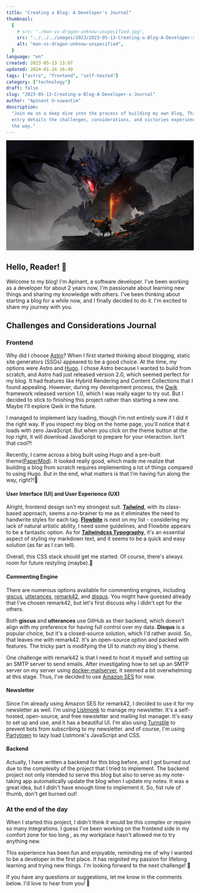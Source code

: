 ```yaml
---
title: "Creating a Blog: A Developer's Journal"
thumbnail:
  {
    # src: "./man-vs-dragon-unknow-unspecified.jpg",
    src: "../../../images/2023/2023-05-13-Creating-a-Blog-A-Developer-s-Journal/man-vs-dragon-unknow-unspecified.jpg",
    alt: "man-vs-dragon-unknow-unspecified",
  }
language: "en"
created: 2023-05-13 13:07
updated: 2024-01-24 16:49
tags: ["astro", "frontend", "self-hosted"]
category: ["technology"]
draft: false
slug: "2023-05-13-Creating-a-Blog-A-Developer-s-Journal"
author: "Apinant U-suwantim"
description:
  "Join me on a deep dive into the process of building my own blog, This journal
  entry details the challenges, considerations, and victories experienced along
  the way."
---
```


![man-vs-dragon-unknow-unspecified](../../../images/2023/2023-05-13-Creating-a-Blog-A-Developer-s-Journal/man-vs-dragon-unknow-unspecified.jpg)

## Hello, Reader! 👋

Welcome to my blog! I'm Apinant, a software developer. I've been working as a
developer for about 2 years now, I'm passionate about learning new things and
sharing my knowledge with others. I've been thinking about starting a blog for a
while now, and I finally decided to do it. I'm excited to share my journey with
you.

## Challenges and Considerations Journal

### Frontend

Why did I choose [Astro](https://astro.build/)? When I first started thinking
about blogging, static site generators (SSGs) appeared to be a good choice. At
the time, my options were Astro and [Hugo](https://github.com/gohugoio/hugo). I
chose Astro because I wanted to build from scratch, and Astro had just released
version 2.0, which seemed perfect for my blog. It had features like Hybrid
Rendering and Content Collections that I found appealing. However, during my
development process, the [Qwik](https://github.com/BuilderIO/qwik) framework
released version 1.0, which I was really eager to try out. But I decided to
stick to finishing this project rather than starting a new one. Maybe I'll
explore Qwik in the future.

I managed to implement lazy loading, though I'm not entirely sure if I did it
the right way. If you inspect my blog on the home page, you'll notice that it
loads with zero JavaScript. But when you click on the theme button at the top
right, it will download JavaScript to prepare for your interaction. Isn't that
cool?!

Recently, I came across a blog built using Hugo and a pre-built
theme([PaperMod](https://github.com/adityatelange/hugo-PaperMod)). It looked
really good, which made me realize that building a blog from scratch requires
implementing a lot of things compared to using Hugo. But in the end, what
matters is that I'm having fun along the way, right?!🤔

#### User Interface (UI) and User Experience (UX)

Alright, frontend design isn't my strongest suit.
**[Tailwind](https://tailwindcss.com/)**, with its class-based approach, seems a
no-brainer to me as it eliminates the need to handwrite styles for each tag.
**[Flowbite](https://github.com/themesberg/flowbite)** is next on my list -
considering my lack of natural artistic ability, I need some guidelines, and
Flowbite appears to be a fantastic option. As for
**[Tailwindcss Typography](https://github.com/tailwindlabs/tailwindcss-typography)**,
it's an essential aspect of styling my markdown text, and it seems to be a quick
and easy solution (as far as I can tell).

Overall, this CSS stack should get me started. Of course, there's always room
for future restyling (maybe).🫠

#### Commenting Engine

There are numerous options available for commenting engines, including
[giscus](https://github.com/giscus/giscus),
[utterances](https://github.com/utterance/utterances),
[remark42](https://github.com/umputun/remark42), and
[disqus](https://disqus.com/). You might have guessed already that I've chosen
remark42, but let's first discuss why I didn't opt for the others.

Both **giscus** and **utterances** use GitHub as their backend, which doesn't
align with my preference for having full control over my data. **Disqus** is a
popular choice, but it's a closed-source solution, which I'd rather avoid. So,
that leaves me with remark42. It's an open-source option and packed with
features. The tricky part is modifying the UI to match my blog's theme.

One challenge with remark42 is that I need to host it myself and setting up an
SMTP server to send emails. After investigating how to set up an SMTP server on
my server using
[docker-mailserver](https://github.com/docker-mailserver/docker-mailserver), it
seemed a bit overwhelming at this stage. Thus, I've decided to use
[Amazon SES](https://aws.amazon.com/ses/) for now.

#### Newsletter

Since I'm already using Amazon SES for remark42, I decided to use it for my
newsletter as well. I'm using [Listmonk](https://github.com/knadh/listmonk) to
manage my newsletter. It's a self-hosted, open-source, and free newsletter and
mailing list manager. It's easy to set up and use, and it has a beautiful UI.
I'm also using [Turnstile](https://www.cloudflare.com/products/turnstile/) to
prevent bots from subscribing to my newsletter. and of course, I'm using
[Partytown](https://partytown.builder.io/) to lazy load Listmonk's JavaScript
and CSS.

#### Backend

Actually, I have written a backend for this blog before, and I got burned out
due to the complexity of the project that I tried to implement. The backend
project not only intended to serve this blog but also to serve as my note-taking
app automatically update the blog when I update my notes. It was a great idea,
but I didn't have enough time to implement it. So, fist rule of thumb, don't get
burned out!

### At the end of the day

When I started this project, I didn't think it would be this complex or require
so many integrations. I guess I've been working on the frontend side in my
comfort zone for too long , as my workplace hasn't allowed me to try anything
new.

This experience has been fun and enjoyable, reminding me of why I wanted to be a
developer in the first place. It has reignited my passion for lifelong learning
and trying new things. I'm looking forward to the next challenge! 🚀

If you have any questions or suggestions, let me know in the comments below. I'd
love to hear from you! 👋
